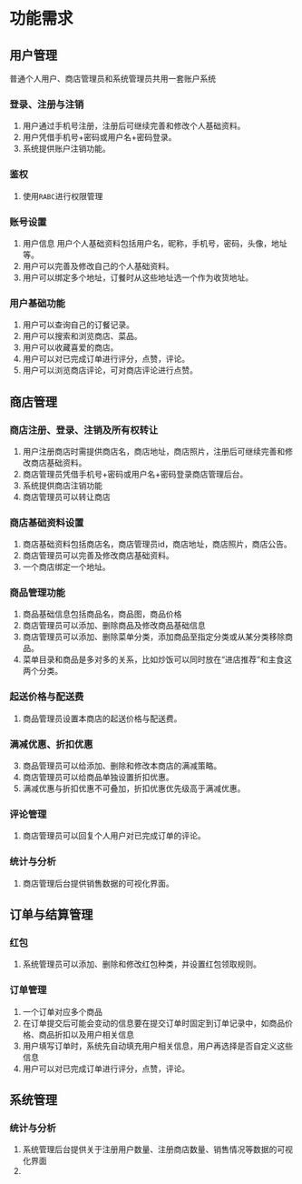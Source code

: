 # 功能需求
## 用户管理
普通个人用户、商店管理员和系统管理员共用一套账户系统
### 登录、注册与注销
1. 用户通过手机号注册，注册后可继续完善和修改个人基础资料。
2. 用户凭借手机号+密码或用户名+密码登录。
3. 系统提供账户注销功能。
### 鉴权
1. 使用`RABC`进行权限管理
###  账号设置
1. 用户信息
用户个人基础资料包括用户名，昵称，手机号，密码，头像，地址等。
2. 用户可以完善及修改自己的个人基础资料。
3. 用户可以绑定多个地址，订餐时从这些地址选一个作为收货地址。
### 用户基础功能
1. 用户可以查询自己的订餐记录。
2. 用户可以搜索和浏览商店、菜品。
3. 用户可以收藏喜爱的商店。
4. 用户可以对已完成订单进行评分，点赞，评论。
5. 用户可以浏览商店评论，可对商店评论进行点赞。
## 商店管理
### 商店注册、登录、注销及所有权转让
1. 用户注册商店时需提供商店名，商店地址，商店照片，注册后可继续完善和修改商店基础资料。
2. 商店管理员凭借手机号+密码或用户名+密码登录商店管理后台。
3. 系统提供商店注销功能
4. 商店管理员可以转让商店
### 商店基础资料设置
1. 商店基础资料包括商店名，商店管理员id，商店地址，商店照片，商店公告。
2. 商店管理员可以完善及修改商店基础资料。
3. 一个商店绑定一个地址。
### 商品管理功能
1. 商品基础信息包括商品名，商品图，商品价格
2. 商店管理员可以添加、删除商品及修改商品基础信息
3. 商店管理员可以添加、删除菜单分类，添加商品至指定分类或从某分类移除商品。
4. 菜单目录和商品是多对多的关系，比如炒饭可以同时放在“进店推荐”和主食这两个分类。
### 起送价格与配送费
1. 商品管理员设置本商店的起送价格与配送费。
### 满减优惠、折扣优惠
3. 商品管理员可以给添加、删除和修改本商店的满减策略。
4. 商店管理员可以给商品单独设置折扣优惠。
5. 满减优惠与折扣优惠不可叠加，折扣优惠优先级高于满减优惠。
### 评论管理
1. 商店管理员可以回复个人用户对已完成订单的评论。
### 统计与分析
1. 商店管理后台提供销售数据的可视化界面。
## 订单与结算管理
### 红包
1. 系统管理员可以添加、删除和修改红包种类，并设置红包领取规则。
### 订单管理
1. 一个订单对应多个商品
2. 在订单提交后可能会变动的信息要在提交订单时固定到订单记录中，如商品价格、商品折扣以及用户相关信息
3. 用户填写订单时，系统先自动填充用户相关信息，用户再选择是否自定义这些信息
3. 用户可以对已完成订单进行评分，点赞，评论。
## 系统管理
### 统计与分析
1. 系统管理后台提供关于注册用户数量、注册商店数量、销售情况等数据的可视化界面
2. 

<!--stackedit_data:
eyJoaXN0b3J5IjpbLTExMTM2MzA5MjAsMTU2NDk3MTIxNiwxMT
E2NTA3OTY1LDE4MDk4NjgzMjcsMTMzMDE5NDg5OSwxOTA2NDcw
NDkzLDYwMTc4MDc1MCw0OTM1Mjk0ODMsLTEwNjY1MTU1OTIsLT
IwODg3NDY2MTJdfQ==
-->
